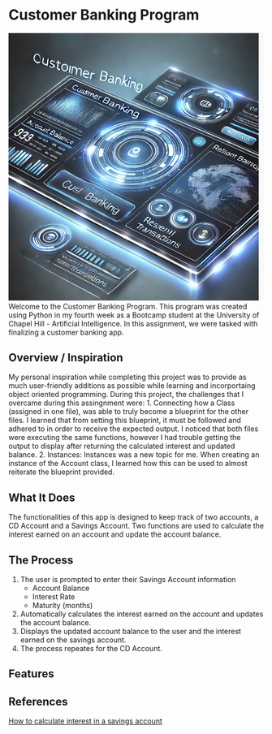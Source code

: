 # Customer Banking Program
![Customer Banking Program Logo of a futuristic banking application](bankingLogo.png)
Welcome to the Customer Banking Program. This program was created using Python in my fourth week as a Bootcamp student at the University of Chapel Hill - Artificial Intelligence. In this assignment, we were tasked with finalizing a customer banking app. 
## Overview / Inspiration
My personal inspiration while completing this project was to provide as much user-friendly additions as possible while learning and incorportaing object oriented programming. During this project, the challenges that I overcame during this assingnment were:
    1. Connecting how a Class (assigned in one file), was able to truly become a blueprint for the other files. I learned that from setting this blueprint, it must be followed and adhered to in order to receive the expected output. 
    I noticed that both files were executing the same functions, however I had trouble getting the output to display after returning the calculated interest and updated balance. 
    2. Instances: Instances was a new topic for me. When creating an instance of the Account class, I learned how this can be used to almost reiterate the blueprint provided. 
## What It Does
The functionalities of this app is designed to keep track of two accounts, a CD Account and a Savings Account. Two functions are used to calculate the interest earned on an account and update the account balance. 
## The Process
1. The user is prompted to enter their Savings Account information
    * Account Balance
    * Interest Rate
    * Maturity (months)
2. Automatically calculates the interest earned on the account and updates the account balance.
3. Displays the updated account balance to the user and the interest earned on the savings account. 
4. The process repeates for the CD Account. 
## Features
## References
[How to calculate interest in a savings account](https://www.nerdwallet.com/article/banking/how-to-calculate-interest-in-a-savings-account#:~:text=The%20formula%20for%20calculating%20simple,one%2Dyear%20time%20periods)